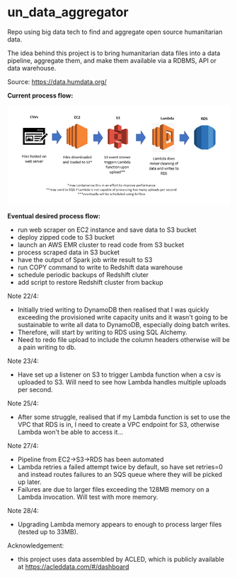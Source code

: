 # un_data_aggregator
Repo using big data tech to find and aggregate open source humanitarian data.

The idea behind this project is to bring humanitarian data files into a data pipeline, aggregate them, and make
them available via a RDBMS, API or data warehouse.

Source: https://data.humdata.org/

**Current process flow:**

![Image of Process Flow](diagram.PNG)

**Eventual desired process flow:**
  - run web scraper on EC2 instance and save data to S3 bucket
  - deploy zipped code to S3 bucket
  - launch an AWS EMR cluster to read code from S3 bucket
  - process scraped data in S3 bucket
  - have the output of Spark job write result to S3
  - run COPY command to write to Redshift data warehouse
  - schedule periodic backups of Redshift cluter
  - add script to restore Redshift cluster from backup
 
Note 22/4:
- Initially tried writing to DynamoDB then realised that I was quickly exceeding the provisioned write capacity units
  and it wasn't going to be sustainable to write all data to DynamoDB, especially doing batch writes. 
- Therefore, will start by writing to RDS using SQL Alchemy.
- Need to redo file upload to include the column headers otherwise will be a pain writing to db.

Note 23/4:
- Have set up a listener on S3 to trigger Lambda function when a csv is uploaded to S3. Will need to see
  how Lambda handles multiple uploads per second. 
  
Note 25/4:
- After some struggle, realised that if my Lambda function is set to use the VPC that RDS is in, I need to create a
  VPC endpoint for S3, otherwise Lambda won't be able to access it...
  
Note 27/4:
- Pipeline from EC2->S3->RDS has been automated
- Lambda retries a failed attempt twice by default, so have set retries=0 and instead routes failures to an SQS queue
  where they will be picked up later.
- Failures are due to larger files exceeding the 128MB memory on a Lambda invocation. Will test with more memory.

Note 28/4:
- Upgrading Lambda memory appears to enough to process larger files (tested up to 33MB). 

Acknowledgement:
- this project uses data assembled by ACLED, which is publicly available at https://acleddata.com/#/dashboard

